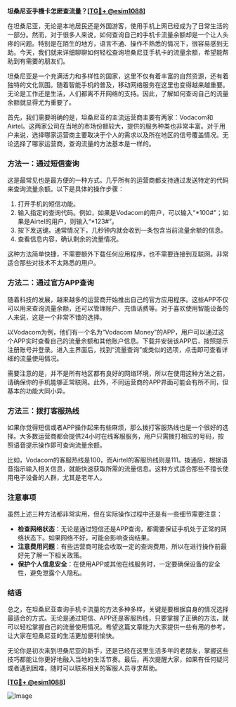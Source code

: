**坦桑尼亚手機卡怎麽查流量？[[TG💪+ @esim1088](https://t.me/s/esim1088)]**

在坦桑尼亚，无论是本地居民还是外国游客，使用手机上网已经成为了日常生活的一部分。然而，对于很多人来说，如何查询自己的手机卡流量余额却是一个让人头疼的问题。特别是在陌生的地方，语言不通、操作不熟悉的情况下，很容易感到无助。今天，我们就来详细聊聊如何轻松查询坦桑尼亚手机卡的流量余额，希望能帮助到有需要的朋友们。

坦桑尼亚是一个充满活力和多样性的国家，这里不仅有着丰富的自然资源，还有着独特的文化氛围。随着智能手机的普及，移动网络服务在这里也变得越来越重要。无论是工作还是生活，人们都离不开网络的支持。因此，了解如何查询自己的流量余额就显得尤为重要了。

首先，我们需要明确的是，坦桑尼亚的主流运营商主要有两家：Vodacom和Airtel。这两家公司在当地的市场份额较大，提供的服务种类也非常丰富。对于用户来说，选择哪家运营商主要取决于个人的需求以及所在地区的信号覆盖情况。无论选择了哪家运营商，查询流量的方法基本是一样的。

### 方法一：通过短信查询

这是最常见也是最方便的一种方式。几乎所有的运营商都支持通过发送特定的代码来查询流量余额。以下是具体的操作步骤：

1. 打开手机的短信功能。
2. 输入指定的查询代码。例如，如果是Vodacom的用户，可以输入“*100#”；如果是Airtel的用户，则输入“*123#”。
3. 按下发送键。通常情况下，几秒钟内就会收到一条包含当前流量余额的信息。
4. 查看信息内容，确认剩余的流量情况。

这种方法简单快捷，不需要额外下载任何应用程序，也不需要连接到互联网。非常适合那些对技术不太熟悉的用户。

### 方法二：通过官方APP查询

随着科技的发展，越来越多的运营商开始推出自己的官方应用程序。这些APP不仅可以用来查询流量余额，还可以管理账户、充值话费等。对于喜欢使用智能设备的人来说，这是一个非常不错的选择。

以Vodacom为例，他们有一个名为“Vodacom Money”的APP，用户可以通过这个APP实时查看自己的流量余额和其他账户信息。下载并安装该APP后，按照提示注册账号并登录。进入主界面后，找到“流量查询”或类似的选项，点击即可查看详细的流量使用情况。

需要注意的是，并不是所有地区都有良好的网络环境，所以在使用这种方法之前，请确保你的手机能够正常联网。此外，不同运营商的APP界面可能会有所不同，但基本的功能大同小异。

### 方法三：拨打客服热线

如果你觉得短信或者APP操作起来有些麻烦，那么拨打客服热线也是一个很好的选择。大多数运营商都会提供24小时在线客服服务，用户只需拨打相应的号码，按照语音提示操作即可查询流量余额。

比如，Vodacom的客服热线是100，而Airtel的客服热线则是111。拨通后，根据语音指示输入相关信息，就能快速获取所需的流量信息。这种方式适合那些不擅长使用电子设备的人群，尤其是老年人。

### 注意事项

虽然上述三种方法都非常实用，但在实际操作过程中还是有一些细节需要注意：

- **检查网络状态**：无论是通过短信还是APP查询，都需要保证手机处于正常的网络状态下。如果网络不好，可能会影响查询结果。
- **注意费用问题**：有些运营商可能会收取一定的查询费用，所以在进行操作前最好先了解一下相关政策。
- **保护个人信息安全**：在使用APP或其他在线服务时，一定要确保设备的安全性，避免泄露个人隐私。

### 结语

总之，在坦桑尼亚查询手机卡流量的方法多种多样，关键是要根据自身的情况选择最适合的方式。无论是通过短信、APP还是客服热线，只要掌握了正确的方法，就可以轻松掌握自己的流量使用情况。希望这篇文章能为大家提供一些有用的参考，让大家在坦桑尼亚的生活更加便利愉快。

无论你是初次来到坦桑尼亚的新手，还是已经在这里生活多年的老朋友，掌握这些技巧都能让你更好地融入当地的生活节奏。最后，再次提醒大家，如果有任何疑问或者遇到困难，随时可以联系相关的客服人员寻求帮助。

**[[TG💪+ @esim1088](https://t.me/s/esim1088)]**

![Image](https://i.postimg.cc/4NQfJmqS/Snipaste-2025-05-13-00-14-12.png)